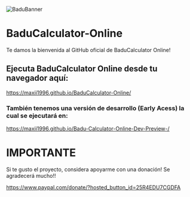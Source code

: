 ![BaduBanner](https://user-images.githubusercontent.com/18560836/233145663-92d514fd-cae1-41af-8e38-a9c18705d674.png)

# BaduCalculator-Online

Te damos la bienvenida al GitHub oficial de BaduCalculator Online!

## Ejecuta BaduCalculator Online desde tu navegador aquí:

https://maxii1996.github.io/BaduCalculator-Online/

### También tenemos una versión de desarrollo (Early Acess) la cual se ejecutará en:

https://maxii1996.github.io/Badu-Calculator-Online-Dev-Preview-/


# IMPORTANTE 
Si te gusto el proyecto, considera apoyarme con una donación! Se agradecerá mucho!!

https://www.paypal.com/donate/?hosted_button_id=25R4EDU7CGDFA
